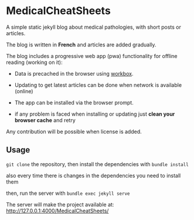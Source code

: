 # MedicalCheatSheets

A simple static jekyll blog about medical pathologies, with short posts or articles.

The blog is written in **French** and articles are added gradually.

The blog includes a progressive web app (pwa) functionality for offline reading (working on it):

- Data is precached in the browser using [workbox](https://developers.google.com/web/tools/workbox/).

- Updating to get latest articles can be done when network is available (online)

- The app can be installed via the browser prompt.

- if any problem is faced when installing or updating just **clean your browser cache** and retry

Any contribution will be possible when license is added.

## Usage

`git clone` the repository, then install the dependencies with `bundle install`

also every time there is changes in the dependencies you need to install them

then, run the server with `bundle exec jekyll serve`

The server will make the project available at: http://127.0.0.1:4000/MedicalCheatSheets/ 

<!-- TODO:
- add contributing, code of conduct, license support resources...
-->
